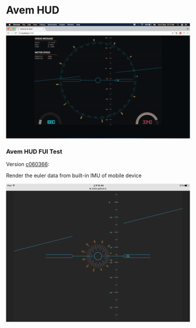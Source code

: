 # Avem HUD

![](demo2.png)


### Avem HUD FUI Test
Version [c060366](https://github.com/but0n/Avem_HUD/tree/c060366abdbc1f1387240b0392a182dedd4af9f8):

Render the euler data from built-in IMU of mobile device

![](demo.PNG)


